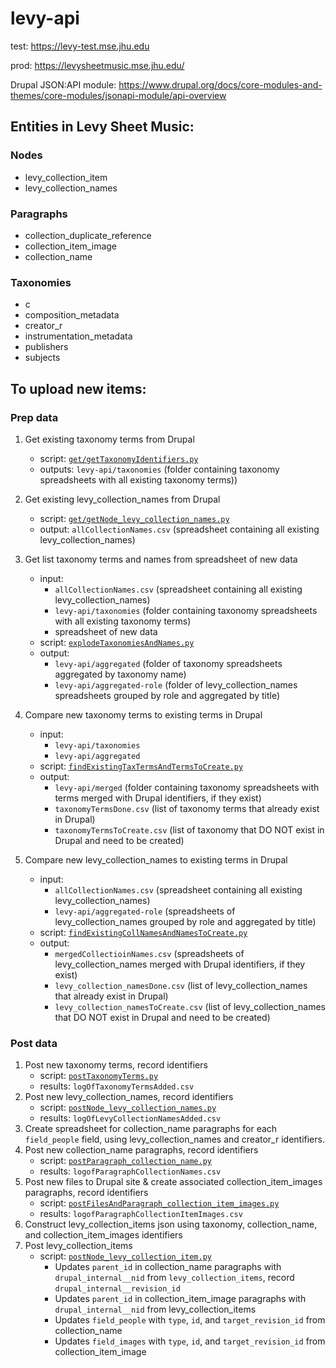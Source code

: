 # levy-api

test: https://levy-test.mse.jhu.edu

prod: https://levysheetmusic.mse.jhu.edu/


Drupal JSON:API module: https://www.drupal.org/docs/core-modules-and-themes/core-modules/jsonapi-module/api-overview

## Entities in Levy Sheet Music:

### Nodes
- levy_collection_item
- levy_collection_names

### Paragraphs
 - collection_duplicate_reference
 - collection_item_image
 - collection_name

### Taxonomies
 - c
 - composition_metadata
 - creator_r
 - instrumentation_metadata
 - publishers
 - subjects

## To upload new items:

### Prep data
1. Get existing taxonomy terms from Drupal
    - script: [`get/getTaxonomyIdentifiers.py`](https://github.com/mjanowiecki/levy-api/blob/main/get/getTaxonomiesIdentifiers.py)
    - outputs: `levy-api/taxonomies` (folder containing taxonomy spreadsheets with all existing taxonomy terms))
2. Get existing levy_collection_names from Drupal
    - script: [`get/getNode_levy_collection_names.py`](https://github.com/mjanowiecki/levy-api/blob/main/get/getNode_levy_collection_names.py)
    - output: `allCollectionNames.csv` (spreadsheet containing all existing levy_collection_names)
3. Get list taxonomy terms and names from spreadsheet of new data
    - input:
        - `allCollectionNames.csv` (spreadsheet containing all existing levy_collection_names)
        - `levy-api/taxonomies` (folder containing taxonomy spreadsheets with all existing taxonomy terms)
        - spreadsheet of new data
    - script: [`explodeTaxonomiesAndNames.py`](https://github.com/mjanowiecki/levy-api/blob/main/explodeTaxonomiesAndNames.py)
    - output:
        - `levy-api/aggregated` (folder of taxonomy spreadsheets aggregated by taxonomy name)
        - `levy-api/aggregated-role` (folder of levy_collection_names spreadsheets grouped by role and aggregated by title)
4. Compare new taxonomy terms to existing terms in Drupal
    - input:
        - `levy-api/taxonomies`
        - `levy-api/aggregated`
    - script: [`findExistingTaxTermsAndTermsToCreate.py`](https://github.com/mjanowiecki/levy-api/blob/main/findExistingTaxTermsAndTermsToCreate.py)
    - output:
        - `levy-api/merged` (folder containing taxonomy spreadsheets with terms merged with Drupal identifiers, if they exist)
        - `taxonomyTermsDone.csv` (list of taxonomy terms that already exist in Drupal)
        - `taxonomyTermsToCreate.csv` (list of taxonomy that DO NOT exist in Drupal and need to be created)

5. Compare new levy_collection_names to existing terms in Drupal
    - input:
        - `allCollectionNames.csv` (spreadsheet containing all existing levy_collection_names)
        - `levy-api/aggregated-role` (spreadsheets of levy_collection_names grouped by role and aggregated by title)
    - script: [`findExistingCollNamesAndNamesToCreate.py`](https://github.com/mjanowiecki/levy-api/blob/main/findExistingCollNamesAndNamesToCreate.py)
    - output:
        - `mergedCollectioinNames.csv` (spreadsheets of levy_collection_names  merged with Drupal identifiers, if they exist)
        - `levy_collection_namesDone.csv` (list of levy_collection_names that already exist in Drupal)
        - `levy_collection_namesToCreate.csv` (list of levy_collection_names that DO NOT exist in Drupal and need to be created)

### Post data
1. Post new taxonomy terms, record identifiers
    - script: [`postTaxonomyTerms.py`](https://github.com/mjanowiecki/levy-api/blob/main/post/postTaxonomyTerms.py)
    - results: `logOfTaxonomyTermsAdded.csv`
2. Post new levy_collection_names, record identifiers
    - script: [`postNode_levy_collection_names.py`](https://github.com/mjanowiecki/levy-api/blob/main/post/postNode_levy_collection_names.py)
    - results: `logOfLevyCollectionNamesAdded.csv`
3. Create spreadsheet for collection_name paragraphs for each `field_people` field, using levy_collection_names and creator_r identifiers.
4. Post new collection_name paragraphs, record identifiers
    - script: [`postParagraph_collection_name.py`](https://github.com/mjanowiecki/levy-api/blob/main/post/postParagraph_collection_name.py)
    - results: `logofParagraphCollectionNames.csv`
5. Post new files to Drupal site & create associated collection_item_images paragraphs, record identifiers
    - script: [`postFilesAndParagraph_collection_item_images.py`](https://github.com/mjanowiecki/levy-api/blob/main/post/postFilesAndParagraph_collection_item_images.py.py)
    - results: `logofParagraphCollectionItemImages.csv`
6. Construct levy_collection_items json using taxonomy, collection_name, and collection_item_images identifiers
7. Post levy_collection_items
    - script: [`postNode_levy_collection_item.py`](https://github.com/mjanowiecki/levy-api/blob/main/post/postNode_levy_collection_item.py)
      - Updates `parent_id` in collection_name paragraphs with `drupal_internal__nid` from `levy_collection_items`, record `drupal_internal__revision_id`
      - Updates `parent_id` in collection_item_image paragraphs with `drupal_internal__nid` from levy_collection_items
      - Updates `field_people` with `type`, `id`, and `target_revision_id` from collection_name
      - Updates `field_images` with `type`, `id`, and `target_revision_id` from collection_item_image
